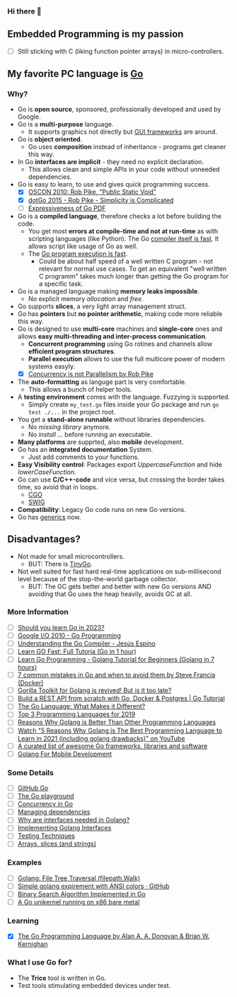 ### Hi there 👋

<!--
**rokath/rokath** is a ✨ _special_ ✨ repository because its `README.md` (this file) appears on your GitHub profile.

Here are some ideas to get you started:

- 🔭 I’m currently working on ...
- 🌱 I’m currently learning ...
- 👯 I’m looking to collaborate on ...
- 🤔 I’m looking for help with ...
- 💬 Ask me about ...
- 📫 How to reach me: ...
- 😄 Pronouns: ...
- ⚡ Fun fact: ...


[![Anurag's GitHub stats](https://github-readme-stats.vercel.app/api?username=rokath)](https://github.com/anuraghazra/github-readme-stats)

[![Top Langs](https://github-readme-stats.vercel.app/api/top-langs/?username=rokath)](https://github.com/anuraghazra/github-readme-stats)

-->

## Embedded Programming is my passion

* [ ] Still sticking with C (liking function pointer arrays) in micro-controllers.

## My favorite PC language is [Go](https://go.dev)

### Why?

* Go is **open source**, sponsored, professionally developed and used by Google.
* Go is a **multi-purpose** language.
    * It supports graphics not directly but [GUI frameworks](https://blog.logrocket.com/best-gui-frameworks-go/) are around.
* Go is **object oriented**.
    * Go uses **composition** instead of inheritance - programs get cleaner this way.
* In Go **interfaces are implicit** - they need no explicit declaration.
    * This allows clean and simple APIs in your code without unneeded dependencies.
* Go is easy to learn, to use and gives quick programming success.
    * [x] [OSCON 2010: Rob Pike, "Public Static Void"](https://youtu.be/5kj5ApnhPAE)
    * [x] [dotGo 2015 - Rob Pike - Simplicity is Complicated](https://youtu.be/rFejpH_tAHM)
    * [ ] [Expressiveness of Go PDF](https://go.dev/talks/2010/ExpressivenessOfGo-2010.pdf)
* Go is a **compiled language**, therefore checks a lot before building the code.
    * You get most **errors at compile-time and not at run-time** as with scripting languages (like Python).
     The Go [compiler itself is fast](https://www.youtube.com/shorts/DUm6U201o4w). It allows script like usage of Go as well.
    * The [Go program execution is fast](https://www.youtube.com/shorts/Tf90fKykNDM).
        * Could be about half speed of a well written C program - not relevant for normal use cases. To get an equivalent "well written C programm" takes much longer than getting the Go program for a specific task.
* Go is a managed language making **memory leaks impossible**.
    * No explicit memory *allocation* and *free*.
* Go supports **slices**, a very light array management struct.
* Go has **pointers** but **no pointer arithmetic**, making code  more reliable this way.
* Go is designed to use **multi-core** machines and **single-core** ones and allows **easy multi-threading and inter-process communication**.
  * **Concurrent programming** using Go rotines and channels allow **efficient program structures**.
  * **Parallel execution** allows to use the full multicore power of modern systems easyly.
  * [x] [Concurrency is not Parallelism by Rob Pike ](https://youtu.be/oV9rvDllKEg)
* The **auto-formatting** as languge part is very comfortable.
    * This allows a bunch of helper tools.
* A **testing environment** comes with the language. Fuzzying is supported.
    * Simply create `my_test.go` files inside your Go package and run `go test ./...` in the project root.
* You get a **stand-alone runnable** without libraries dependencies.
    * No *missing library* anymore.
    * No *install ...* before running an executable.
* **Many platforms** are supprted, also **mobile** development.
* Go has an **integrated documentation** System.
    * Just add comments to your functions.
* **Easy Visibility control**: Packages export *UppercaseFunction* and hide *lowerCaseFunction*.
* Go can use **C/C++-code** and vice versa, but crossing the border takes time, so avoid that in loops.
    * [CGO](https://pkg.go.dev/cmd/cgo)
    * [SWIG](https://www.swig.org/Doc3.0/Go.html)
* **Compatibility**: Legacy Go code runs on new Go versions.
* Go has [generics](https://youtu.be/Pa_e9EeCdy8?si=e9hYAAFMwe51Zanl) now.


## Disadvantages? 

* Not made for small microcontrollers.
    * BUT: There is [TinyGo](https://tinygo.org/docs/reference/microcontrollers/).
* Not well suited for fast hard real-time applications on sub-millisecond level because of the stop-the-world garbage collector.
  * BUT: The GC gets better and better with new Go versions AND avoiding that Go uses the heap heavily, avoids GC at all.

### More Information

* [ ] [Should you learn Go in 2023?](https://youtu.be/U2PpMZ7hWpg?si=CmkDul7WxLbv14vO)
* [ ] [Google I/O 2010 - Go Programming](https://youtu.be/jgVhBThJdXc?si=cgeMbr-R0dRl3W2w)
* [ ] [Understanding the Go Compiler - Jesús Espino](https://youtu.be/qnmoAA0WRgE?si=xRaZIbB17BlMvxy9)
* [ ] [Learn GO Fast: Full Tutoria (Go in 1 hour)](https://youtu.be/8uiZC0l4Ajw?si=MtEmaELLI_Ksqa6K)
* [ ] [Learn Go Programming - Golang Tutorial for Beginners (Golang in 7 hours)](https://youtu.be/YS4e4q9oBaU?si=i-A64dgltpyteU4i)
* [ ] [7 common mistakes in Go and when to avoid them by Steve Francia (Docker)](https://youtu.be/29LLRKIL_TI)
* [ ] [Gorilla Toolkit for Golang is revived! But is it too late?](https://youtu.be/v6gnINA1d6k)
* [ ] [Build a REST API from scratch with Go, Docker & Postgres | Go Tutorial](https://youtu.be/p08c0-99SyU)
* [ ] [The Go Language: What Makes it Different?](https://youtu.be/FEFXjRoac_U)
* [ ] [Top 3 Programming Languages for 2019](https://youtu.be/_00HnjEMyew)
* [ ] [Reasons Why Golang is Better Than Other Programming Languages](https://productcoalition.com/reasons-why-golang-is-better-than-other-programming-languages-4714082bb1b1)
* [ ] [Watch "5 Reasons Why Golang is The Best Programming Language to Learn in 2021 (including golang drawbacks)" on YouTube](https://youtu.be/Xi779UBOGGM)
* [ ] [A curated list of awesome Go frameworks, libraries and software](https://pkg.go.dev/github.com/ik5/awesome-go?tab=overview#logging)
* [ ] [Golang For Mobile Development](https://medium.com/@ReemiShirsath/golang-for-mobile-development-c7391e690f71)

### Some Details

* [ ] [GitHub Go](https://github.com/golang)
* [ ] [The Go playground](https://play.golang.org/p/lYGWRHhT6Tm)
* [ ] [Concurrency in Go](https://youtu.be/LvgVSSpwND8)
* [ ] [Managing dependencies](https://golang.org/doc/modules/managing-dependencies)
* [ ] [Why are interfaces needed in Golang?](https://stackoverflow.com/questions/39092925/why-are-interfaces-needed-in-golang)
* [ ] [Implementing Golang Interfaces](https://link.medium.com/W5oEMjLEF8)
* [ ] [Testing Techniques](https://talks.golang.org/2014/testing.slide#1)
* [ ] [Arrays, slices (and strings)](https://blog.golang.org/slices)

### Examples

* [ ] [Golang: File Tree Traversal (filepath.Walk)](https://xojoc.pw/blog/golang-file-tree-traversal)
* [ ] [Simple golang expirement with ANSI colors · GitHub](https://gist.github.com/ik5/d8ecde700972d4378d87)
* [ ] [Binary Search Algorithm Implemented in Go](https://flaviocopes.com/golang-algorithms-binary-search/)
* [ ] [A Go unikernel running on x86 bare metal](https://github.com/icexin/eggos)

### Learning

* [x] [The Go Programming Language by Alan A. A. Donovan & Brian W. Kernighan](https://www.amazon.de/-/en/Alan-Donovan/dp/0134190440)
<!--
* [ ] [techtarget](https://www.techtarget.com/searchitoperations/definition/Go-programming-language)
* [ ] https://gitlab.com/teaage/gospace/blob/master/books/MasteringGo_CreateGolang_production_applications.pdf
* [ ] https://gitlab.com/teaage/gospace/

## Tools I like and use

### Git

* [ ] [Git bash](https://gitforwindows.org/)
* [ ] [Legendary GitKraken Client](https://www.gitkraken.com/)
* [ ] [git large file storage](https://git-lfs.github.com/)
* [ ] [GitHub](https://github.com/)
* [ ] [GitLab](https://gitlab.com/)

<!-- * [ ] https://gitlab.com/baumtec/meta/wikis/GitPcSetup 

### Code

* [ ] [PC-Lint](https://web.archive.org/web/20180830042445/http://www.gimpel.com/html/ptch90.htm)
* [ ] [Doxygen](https://doxygen.nl/)
* [ ] [J-Link Software and Documentation Pack](https://www.segger.com/downloads/jlink/#J-LinkSoftwareAndDocumentationPack)
* [ ] [STM32 CubeMX initialization code generator](https://www.st.com/en/development-tools/stm32cubemx.html)
* [ ] [ARM Keil IDE (free for any M0/M0+ up to 32KB, STM32 M0/M0+ up to 256 KB)](https://www2.keil.com/mdk5)
* [ ] [TDM-GCC](https://jmeubank.github.io/tdm-gcc/)

### Edit

* [ ] [Beyond Compare](https://www.scootersoftware.com/)
* [ ] https://unicode-table.com/en/
* [ ] [vscode](https://code.visualstudio.com/)
* [ ] [notepad++ especially for block editing](https://notepad-plus-plus.org/downloads/)
* [ ] [Screen to GIF](https://www.screentogif.com/)
* [ ] [draw.io](https://github.com/jgraph/drawio-desktop/releases/)

### Viewer

* [ ] [Sumatra PDF, eBook (epub, mobi), comic book (cbz/cbr), DjVu, XPS, CHM, image viewer for Windows](https://www.sumatrapdfreader.org/free-pdf-reader)

### Communication

* [ ] [Tera Term](https://ttssh2.osdn.jp/index.html.en)
* [ ] [PuTTY](https://www.putty.org/)

### Misc

* [ ] [7-Zip](https://www.7-zip.org/)
* [ ] Windows Subsystem for Linux (debian image and additionally the gcc compiler)

<!--

-->

### What I use Go for?

* The **Trice** tool is written in Go.
* Test tools stimulating embedded devices under test.

